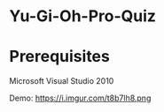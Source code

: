 # Yu-Gi-Oh-Pro-Quiz

# Prerequisites

Microsoft Visual Studio 2010

Demo: https://i.imgur.com/t8b7lh8.png
